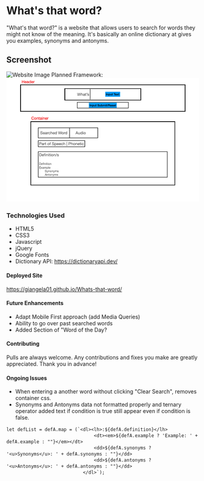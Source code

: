 # What's that word?
"What's that word?" is a website that allows users to search for words they might not know of the meaning. It's basically an online dictionary at gives you examples, synonyms and antonyms.

## Screenshot
![Website Image](https://github.com/Giangela01/Whats-that-word/blob/main/website-sample-image.png)
Planned Framework:
![Skeleton](website-skeleton.png)

### Technologies Used
* HTML5
* CSS3
* Javascript
* jQuery
* Google Fonts
* Dictionary API: https://dictionaryapi.dev/

#### Deployed Site
https://giangela01.github.io/Whats-that-word/

#### Future Enhancements
* Adapt Mobile First approach (add Media Queries) 
* Ability to go over past searched words
* Added Section of "Word of the Day?

#### Contributing
Pulls are always welcome. Any contributions and fixes you make are greatly appreciated. Thank you in advance!

#### Ongoing Issues
* When entering a another word without clicking "Clear Search", removes container css.
* Synonyms and Antonyms data not formatted properly and ternary operator added text if condition is true still appear even if condition is false.
```
let defList = defA.map = (`<dl><lh>:${defA.definition}</lh>
                                <dt><em>${defA.example ? 'Example: ' + defA.example : ""}</em></dt>
                                <dd>${defA.synonyms ? '<u>Synonyms</u>: ' + defA.synonyms : ""}</dd>
                                <dd>${defA.antonyms ? '<u>Antonyms</u>: ' + defA.antonyms : ""}</dd>
                            </dl>`);
```



